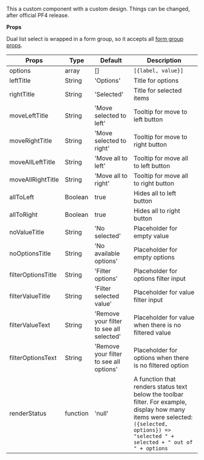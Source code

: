 This a custom component with a custom design. Things can be changed, after official PF4 release.

**Props**

Dual list select is wrapped in a form group, so it accepts all [form group props](/renderer/component-api#formgroupwrappedcomponents).

|Props|Type|Default|Description|
|-----|----|-------|-----------|
|options|array|[]|`[{label, value}]`|
|leftTitle|String|'Options'|Title for options|
|rightTitle|String|'Selected'|Title for selected items|
|moveLeftTitle|String|'Move selected to left'|Tooltip for move to left button|
|moveRightTitle|String|'Move selected to right'|Tooltip for move to right button|
|moveAllLeftTitle|String|'Move all to left'|Tooltip for move all to left button|
|moveAllRightTitle|String|'Move all to right'|Tooltip for move all to right button|
|allToLeft|Boolean|true|Hides all to left button|
|allToRight|Boolean|true|Hides all to right button|
|noValueTitle|String|'No selected'|Placeholder for empty value|
|noOptionsTitle|String|'No available options'|Placeholder for empty options|
|filterOptionsTitle|String|'Filter options'|Placeholder for options filter input|
|filterValueTitle|String|'Filter selected value'|Placeholder for value filter input|
|filterValueText|String|'Remove your filter to see all selected'|Placeholder for value when there is no filtered value|
|filterOptionsText|String|'Remove your filter to see all options'|Placeholder for options when there is no filtered option|
|renderStatus|function|'null'|A function that renders status text below the toolbar filter. For example, display how many items were selected: `({selected, options}) => "selected " + selected + " out of " + options`|
